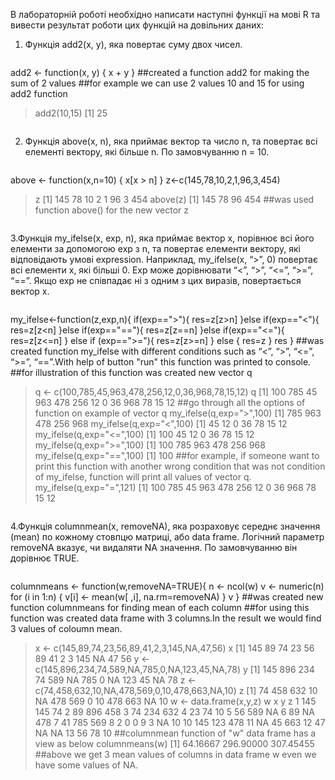 В лабораторній роботі необхідно написати наступні функції на мові R та вивести
результат роботи цих функцій на довільних даних:
  1. Функція add2(x, y), яка повертає суму двох чисел.
```R
```
add2 <- function(x, y) {
     x + y
}
##created a function add2 for making the sum of 2 values
##for example we can use 2 values 10 and 15 for using add2 function
> add2(10,15)
[1] 25
```R
```
2. Функція above(x, n), яка приймає вектор та число n, та повертає всі
елементі вектору, які більше n. По замовчуванню n = 10.
```R
```
above <- function(x,n=10) {
      x[x > n]
}
z<-c(145,78,10,2,1,96,3,454)
> z
[1] 145  78  10   2   1  96   3 454
> above(z)
[1] 145  78  96 454
##was used function above() for the new vector z
```R
```
3.Функція my_ifelse(x, exp, n), яка приймає вектор x, порівнює всі його
елементи за допомогою exp з n, та повертає елементи вектору, які
відповідають умові expression. Наприклад, my_ifelse(x, “>”, 0) повертає всі
елементи x, які більші 0. Exp може дорівнювати “<”, “>”, “<=”, “>=”, “==”.
Якщо exp не співпадає ні з одним з цих виразів, повертається вектор x.
```R
```
my_ifelse<-function(z,exp,n){
  if(exp==">"){
    res=z[z>n]
  }else if(exp=="<"){
    res=z[z<n]
  }else if(exp=="=="){
    res=z[z==n]
  }else if(exp=="<="){
    res=z[z<=n]
  } else if (exp==">="){
    res=z[z>=n]
  } 
  else { 
    res=z
  }
  res
}
##was created function my_ifelse with different conditions such as “<”, “>”, “<=”, “>=”, “==”.With help of button "run" this function was printed to console.
##for illustration of this function was created new vector q
> q <- c(100,785,45,963,478,256,12,0,36,968,78,15,12)
> q
[1] 100 785  45 963 478 256  12   0  36 968  78  15  12
##go through all the options of function on example of vector q
> my_ifelse(q,exp=">",100)
[1] 785 963 478 256 968
> my_ifelse(q,exp="<",100)
[1] 45 12  0 36 78 15 12
> my_ifelse(q,exp="<=",100)
[1] 100  45  12   0  36  78  15  12
> my_ifelse(q,exp=">=",100)
[1] 100 785 963 478 256 968
> my_ifelse(q,exp="==",100)
[1] 100
##for example, if someone want to print this function with another wrong condition that was not condition of my_ifelse, function will print all values of vector q.
> my_ifelse(q,exp="=",121)
[1] 100 785  45 963 478 256  12   0  36 968  78  15  12
```R
```
4.Функція columnmean(x, removeNA), яка розраховує середнє значення
(mean) по кожному стовпцю матриці, або data frame. Логічний параметр
removeNA вказує, чи видаляти NA значення. По замовчуванню він
дорівнює TRUE.
```R
```
columnmeans <- function(w,removeNA=TRUE){
          n <- ncol(w)
          v <- numeric(n)
         for (i in 1:n) {
       v[i] <- mean(w[ ,i], na.rm=removeNA)
 }
  v
}
##was created new function columnmeans for finding mean of each column
##for using this function was created data frame with 3 columns.In the result we would  find 3 values of coloumn mean.
> x <- c(145,89,74,23,56,89,41,2,3,145,NA,47,56)
> x
[1] 145  89  74  23  56  89  41   2   3 145  NA  47  56
> y <-c(145,896,234,74,589,NA,785,0,NA,123,45,NA,78)
> y
[1] 145 896 234  74 589  NA 785   0  NA 123  45  NA  78
> z <- c(74,458,632,10,NA,478,569,0,10,478,663,NA,10)
> z
[1]  74 458 632  10  NA 478 569   0  10 478 663  NA  10
> w <- data.frame(x,y,z)
> w
x   y   z
1  145 145  74
2   89 896 458
3   74 234 632
4   23  74  10
5   56 589  NA
6   89  NA 478
7   41 785 569
8    2   0   0
9    3  NA  10
10 145 123 478
11  NA  45 663
12  47  NA  NA
13  56  78  10
##columnmean function of "w" data frame has a view as below
> columnmeans(w)
[1]  64.16667 296.90000 307.45455
##above we get 3 mean values of columns in data frame w even we have some values of NA.

